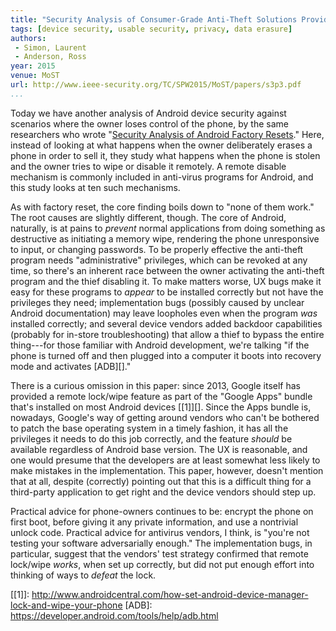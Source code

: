 ```yaml
---
title: "Security Analysis of Consumer-Grade Anti-Theft Solutions Provided by Android Mobile Anti-Virus Apps"
tags: [device security, usable security, privacy, data erasure]
authors:
 - Simon, Laurent
 - Anderson, Ross
year: 2015
venue: MoST
url: http://www.ieee-security.org/TC/SPW2015/MoST/papers/s3p3.pdf
...
```


Today we have another analysis of Android device security against
scenarios where the owner loses control of the phone, by the same
researchers who wrote "[Security Analysis of Android Factory Resets][afr]."
Here, instead of looking at what happens when the owner deliberately
erases a phone in order to sell it, they study what happens when the
phone is stolen and the owner tries to wipe or disable it remotely.
A remote disable mechanism is commonly included in anti-virus programs
for Android, and this study looks at ten such mechanisms.

As with factory reset, the core finding boils down to "none of them
work."  The root causes are slightly different, though.  The core of
Android, naturally, is at pains to *prevent* normal applications from
doing something as destructive as initiating a memory wipe, rendering
the phone unresponsive to input, or changing passwords.  To be
properly effective the anti-theft program needs "administrative"
privileges, which can be revoked at any time, so there's an inherent
race between the owner activating the anti-theft program and the thief
disabling it.  To make matters worse, UX bugs make it easy for these
programs to *appear* to be installed correctly but not have the
privileges they need; implementation bugs (possibly caused by unclear
Android documentation) may leave loopholes even when the program *was*
installed correctly; and several device vendors added backdoor
capabilities (probably for in-store troubleshooting) that allow a
thief to bypass the entire thing---for those familiar with Android
development, we're talking "if the phone is turned off and then
plugged into a computer it boots into recovery mode and activates
[ADB][]."

There is a curious omission in this paper: since 2013, Google itself
has provided a remote lock/wipe feature as part of the "Google Apps"
bundle that's installed on most Android devices [[1]][].  Since the
Apps bundle is, nowadays, Google's way of getting around vendors who
can't be bothered to patch the base operating system in a timely
fashion, it has all the privileges it needs to do this job correctly,
and the feature *should* be available regardless of Android base
version.  The UX is reasonable, and one would presume that the
developers are at least somewhat less likely to make mistakes in the
implementation.  This paper, however, doesn't mention that at all,
despite (correctly) pointing out that this is a difficult thing for a
third-party application to get right and the device vendors should
step up.

Practical advice for phone-owners continues to be: encrypt the phone
on first boot, before giving it any private information, and use a
nontrivial unlock code.  Practical advice for antivirus vendors, I
think, is "you're not testing your software adversarially enough."
The implementation bugs, in particular, suggest that the vendors' test
strategy confirmed that remote lock/wipe *works*, when set up
correctly, but did not put enough effort into thinking of ways to
*defeat* the lock.

[afr]: /2015/security-android-factory-resets/
[[1]]: http://www.androidcentral.com/how-set-android-device-manager-lock-and-wipe-your-phone
[ADB]: https://developer.android.com/tools/help/adb.html
